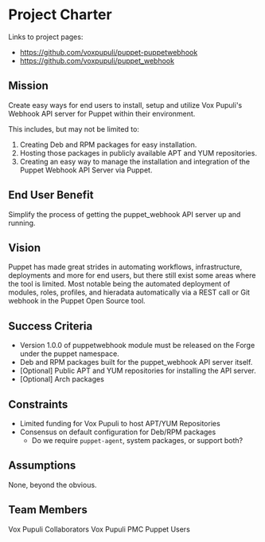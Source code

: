# Project Charter

Links to project pages:
* https://github.com/voxpupuli/puppet-puppetwebhook
* https://github.com/voxpupuli/puppet_webhook


## Mission
Create easy ways for end users to install, setup and utilize Vox Pupuli's Webhook API server for Puppet within their environment.

This includes, but may not be limited to:

1. Creating Deb and RPM packages for easy installation.
2. Hosting those packages in publicly available APT and YUM repositories.
3. Creating an easy way to manage the installation and integration of the Puppet Webhook API Server via Puppet.

## End User Benefit
Simplify the process of getting the puppet_webhook API server up and running.

## Vision
Puppet has made great strides in automating workflows, infrastructure, deployments and more for end users, but there still exist some areas where the tool is limited. Most notable being the automated deployment of modules, roles, profiles, and hieradata automatically via a REST call or Git webhook in the Puppet Open Source tool.

## Success Criteria
* Version 1.0.0 of puppetwebhook module must be released on the Forge under the puppet namespace.
* Deb and RPM packages built for the puppet_webhook API server itself.
* [Optional] Public APT and YUM repositories for installing the API server.
* [Optional] Arch packages

## Constraints
* Limited funding for Vox Pupuli to host APT/YUM Repositories
* Consensus on default configuration for Deb/RPM packages
  * Do we require `puppet-agent`, system packages, or support both?

## Assumptions
None, beyond the obvious.

## Team Members
Vox Pupuli Collaborators
Vox Pupuli PMC
Puppet Users
